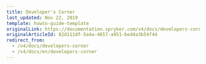 ```yaml
---
title: Developer's Corner
last_updated: Nov 22, 2019
template: howto-guide-template
originalLink: https://documentation.spryker.com/v4/docs/developers-corner
originalArticleId: 82d111df-5a4a-4657-a951-bed4a3b54f4d
redirect_from:
  - /v4/docs/developers-corner
  - /v4/docs/en/developers-corner
---
```



